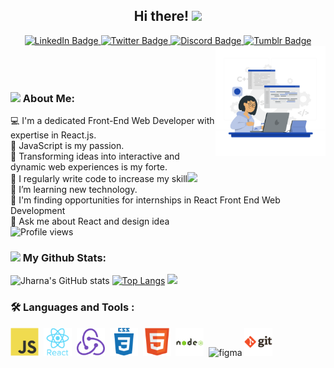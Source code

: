 <div id="header" align="center">
  <h2> Hi there! <img src="https://github.com/TheDudeThatCode/TheDudeThatCode/blob/master/Assets/Hi.gif" width="35" /></h2>
  <div id="badges">
    <a href="https://www.linkedin.com/in/jharna-khatun2/">
    <img src="https://img.shields.io/badge/LinkedIn-0072b1?style=for-the-badge&logo=linkedin&logoColor=white" alt="LinkedIn Badge"/>
  </a>
  <a href="https://twitter.com/Jharna203">
    <img src="https://img.shields.io/badge/Twitter-1DA1F2?style=for-the-badge&logo=twitter&logoColor=white" alt="Twitter Badge"/>
  </a>
  <a href="https://discord.com/channels/@me/jharnakhatun">
    <img src="https://img.shields.io/badge/Discord-7289DA?style=for-the-badge&logo=Discord&logoColor=white" alt="Discord Badge"/>
  </a>
  <a href="mailto:jharnakhatun203@gmail.com">
    <img src="https://img.shields.io/badge/gmail-%23EE0000.svg?&style=for-the-badge&logo=gmail&logoColor=white" alt="Tumblr Badge"/>
  </a>
  </div>
</div>

<img src="./images/Hand coding-rafiki.png" width="35%" alt="vector" align="right"> 
</br>
</br>
</br>

### <img src="https://github.com/TheDudeThatCode/TheDudeThatCode/blob/master/Assets/Developer.gif" width="45" /> About Me:
<div align = "left">
  💻 I'm a dedicated Front-End Web Developer with expertise in React.js.<br>
  🌟 JavaScript is my passion.<br>
  🚀 Transforming ideas into interactive and dynamic web experiences is my forte.<br>
  📝 I regularly write code to increase my skill<img src="https://media.giphy.com/media/WUlplcMpOCEmTGBtBW/giphy.gif" width="30"><br> 
  🌱 I’m learning new technology.<br>
  📖 I'm finding opportunities for internships in React Front End Web Development<br>
  💬 Ask me about React and design idea <br>
  </div>
  <img src="https://komarev.com/ghpvc/?username=jharnakhatun2&style=flat-square&color=blue" alt="Profile views"/>

### <img src='https://media1.giphy.com/media/du3J3cXyzhj75IOgvA/giphy.gif?cid=ecf05e47x2g034i9pzwtzzsd3xgg2w9nr94t4tflbbgo3008&rid=giphy.gif' width='25' /> My Github Stats:
![Jharna's GitHub stats](https://github-readme-stats.vercel.app/api?username=jharnakhatun2&theme=gotham&show_icons=true)  [![Top Langs](https://github-readme-stats.vercel.app/api/top-langs/?username=jharnakhatun2&layout=compact&theme=transparent&hide_border=false)](https://github.com/jharnakhatun2/github-readme-stats)
<img src="https://github-readme-streak-stats.herokuapp.com/?user=jharnakhatun2&theme=blue-green" />


### :hammer_and_wrench: Languages and Tools :
<div>
  <img src="https://github.com/devicons/devicon/blob/master/icons/javascript/javascript-original.svg" title="JavaScript" alt="JavaScript" width="45" height="45"/>&nbsp;
  <img src="https://github.com/devicons/devicon/blob/master/icons/react/react-original-wordmark.svg" title="React" alt="React" width="45" height="45"/>&nbsp;
  <img src="https://github.com/devicons/devicon/blob/master/icons/redux/redux-original.svg" title="Redux" alt="Redux " width="45" height="45"/>&nbsp;
  <img src="https://github.com/devicons/devicon/blob/master/icons/css3/css3-plain-wordmark.svg"  title="CSS3" alt="CSS" width="45" height="45"/>&nbsp;
  <img src="https://github.com/devicons/devicon/blob/master/icons/html5/html5-original.svg" title="HTML5" alt="HTML" width="45" height="45"/>&nbsp;
  <img src="https://github.com/devicons/devicon/blob/master/icons/nodejs/nodejs-original-wordmark.svg" title="NodeJS" alt="NodeJS" width="45" height="45"/>&nbsp;
<img height="45" alt="figma" src="https://upload.wikimedia.org/wikipedia/commons/thumb/3/33/Figma-logo.svg/800px-Figma-logo.svg.png">
  <img src="https://github.com/devicons/devicon/blob/master/icons/git/git-original-wordmark.svg" title="Git" **alt="Git" width="45" height="45"/>
</div>


